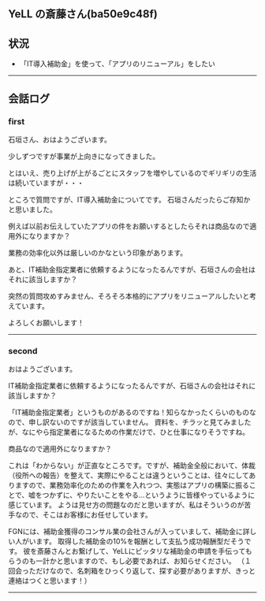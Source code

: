YeLL の斎藤さん(ba50e9c48f)
---

## 状況
- 「IT導入補助金」を使って、「アプリのリニューアル」をしたい


---
## 会話ログ
### first
石垣さん、おはようございます。

少しずつですが事業が上向きになってきました。

とはいえ、売り上げが上がるごとにスタッフを増やしているのでギリギリの生活は続いていますが・・・

ところで質問ですが、IT導入補助金についてです。
石垣さんだったらご存知かと思いました。

例えば以前お伝えしていたアプリの件をお願いするとしたらそれは商品なので適用外になりますか？

業務の効率化以外は厳しいのかなという印象があります。

あと、IT補助金指定業者に依頼するようになったるんですが、石垣さんの会社はそれに該当しますか？


突然の質問攻めすみません、そろそろ本格的にアプリをリニューアルしたいと考えています。

よろしくお願いします！

---
### second
おはようございます。

IT補助金指定業者に依頼するようになったるんですが、石垣さんの会社はそれに該当しますか？

「IT補助金指定業者」というものがあるのですね！知らなかったくらいのものなので、申し訳ないのですが該当していません。
資料を、チラッと見てみましたが、なにやら指定業者になるための作業だけで、ひと仕事になりそうですね。

商品なので適用外になりますか？

これは「わからない」が正直なところです。ですが、補助金全般において、体裁（役所への報告）を整えて、実際にやることは違うということは、往々にしてありますので、業務効率化のための作業を入れつつ、実態はアプリの構築に振ることで、嘘をつかずに、やりたいことをやる...というように皆様やっているように感じています。
ようは見せ方の問題なのだと思いますが、私はそういうのが苦手なので、そこはお客様にお任せしています。

FGNには、補助金獲得のコンサル業の会社さんが入っていまして、補助金に詳しい人がいます。
取得した補助金の10%を報酬として支払う成功報酬型だそうです。
彼を斎藤さんとお繋げして、YeLLにピッタリな補助金の申請を手伝ってもらうのも一計かと思いますので、もし必要であれば、お知らせください。
（１回会っただけなので、名刺箱をひっくり返して、探す必要がありますが、きっと連絡はつくと思います！）

---


